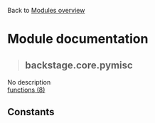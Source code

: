 Back to [Modules overview](https://github.com/pyrustic/backstage/blob/master/docs/modules/README.md)
  
# Module documentation
>## backstage.core.pymisc
No description
<br>
[functions (8)](https://github.com/pyrustic/backstage/blob/master/docs/modules/content/backstage.core.pymisc/functions.md)


## Constants
```python

```

